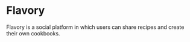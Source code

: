 # Flavory

Flavory is a social platform in which users can share recipes and create their own cookbooks.
